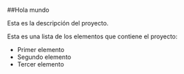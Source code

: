 ##Hola mundo

Esta es la descripción del proyecto. 

Esta es una lista de los elementos que contiene el proyecto: 

- Primer elemento
- Segundo elemento
- Tercer elemento
